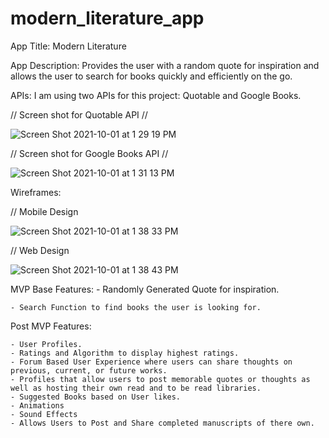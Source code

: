 # modern_literature_app
App Title: Modern Literature

App Description: Provides the user with a random quote for inspiration and allows the user to search for books quickly and efficiently on the go. 

APIs: I am using two APIs for this project: Quotable and Google Books. 




// Screen shot for Quotable API //

![Screen Shot 2021-10-01 at 1 29 19 PM](https://user-images.githubusercontent.com/91752553/135662655-8de2b2b4-7966-49bd-ae75-397fed47562b.png)

// Screen shot for Google Books API //

![Screen Shot 2021-10-01 at 1 31 13 PM](https://user-images.githubusercontent.com/91752553/135662834-c5f16900-ac17-4417-bb9f-3024457f772d.png)


Wireframes: 

// Mobile Design

![Screen Shot 2021-10-01 at 1 38 33 PM](https://user-images.githubusercontent.com/91752553/135663735-96bbee26-63dd-4bb9-90b0-49effd8c30bf.png)

// Web Design

![Screen Shot 2021-10-01 at 1 38 43 PM](https://user-images.githubusercontent.com/91752553/135663774-da5184d1-efdf-4d70-92b4-5c12861b2ac7.png)


MVP Base Features: 
    - Randomly Generated Quote for inspiration. 
    
    - Search Function to find books the user is looking for. 
    
Post MVP Features: 

    - User Profiles. 
    - Ratings and Algorithm to display highest ratings. 
    - Forum Based User Experience where users can share thoughts on previous, current, or future works. 
    - Profiles that allow users to post memorable quotes or thoughts as well as hosting their own read and to be read libraries. 
    - Suggested Books based on User likes. 
    - Animations 
    - Sound Effects 
    - Allows Users to Post and Share completed manuscripts of there own.
